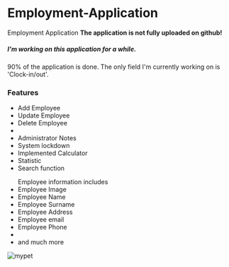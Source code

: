# Employment-Application
Employment Application
<strong>The application is not fully uploaded on github!</strong>
<h5>I'm working on this application for a while.</h5>
<p>90% of the application is done. The only field I'm currently working on is 'Clock-in/out'.</p>
<h3>Features</h3>
<ul>
  <li>Add Employee</li>
  <li>Update Employee</li>
  <li>Delete Employee<li>
  <li>Administrator Notes</li>
  <li>System lockdown</li>
  <li>Implemented Calculator</li>
  <li>Statistic</li>
  <li>Search function</li>
</ul>
<ul>Employee information includes
  <li>Employee Image</li>
  <li>Employee Name</li>
  <li>Employee Surname</li> 
  <li>Employee Address</li>
  <li>Employee email</li>
  <li>Employee Phone<li>
  <li>and much more</li>
</ul>


<img src="https://i.ibb.co/SPNwwyR/mypet.png" alt="mypet" border="0">
